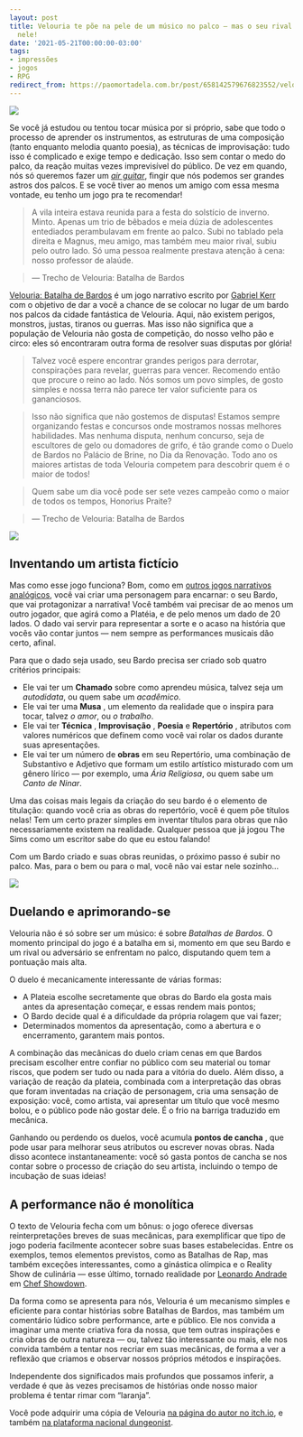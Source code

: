 ```yaml
---
layout: post
title: Velouria te põe na pele de um músico no palco — mas o seu rival também está
  nele!
date: '2021-05-21T00:00:00-03:00'
tags:
- impressões
- jogos
- RPG
redirect_from: https://paomortadela.com.br/post/658142579676823552/velouria-te-p%C3%B5e-na-pele-de-um-m%C3%BAsico-no-palco
---
```

![](https://64.media.tumblr.com/5503bd0ad7f22a88b6031f59272f0f3f/6a821ac37cb12c58-f8/s540x810/e35b95b955e05c1cfdabf570b08877eb48184b5e.png)

Se você já estudou ou tentou tocar música por si próprio, sabe que todo o processo de aprender os instrumentos, as estruturas de uma composição (tanto enquanto melodia quanto poesia), as técnicas de improvisação: tudo isso é complicado e exige tempo e dedicação. Isso sem contar o medo do palco, da reação muitas vezes imprevisível do público. De vez em quando, nós só queremos fazer um _[air guitar](https://href.li/?https://pt.wikipedia.org/wiki/Air_guitar)_, fingir que nós podemos ser grandes astros dos palcos. E se você tiver ao menos um amigo com essa mesma vontade, eu tenho um jogo pra te recomendar!

> A vila inteira estava reunida para a festa do solstício de inverno. Minto. Apenas um trio de bêbados e meia dúzia de adolescentes entediados perambulavam em frente ao palco. Subi no tablado pela direita e Magnus, meu amigo, mas também meu maior rival, subiu pelo outro lado. Só uma pessoa realmente prestava atenção à cena: nosso professor de alaúde.

> — Trecho de Velouria: Batalha de Bardos

[Velouria: Batalha de Bardos](https://href.li/?https://www.dungeonist.com/marketplace/product/velouria/) é um jogo narrativo escrito por [Gabriel Kerr](https://href.li/?https://twitter.com/GaboKerr) com o objetivo de dar a você a chance de se colocar no lugar de um bardo nos palcos da cidade fantástica de Velouria. Aqui, não existem perigos, monstros, justas, tiranos ou guerras. Mas isso não significa que a população de Velouria não gosta de competição, do nosso velho pão e circo: eles só encontraram outra forma de resolver suas disputas por glória!

> Talvez você espere encontrar grandes perigos para derrotar, conspirações para revelar, guerras para vencer. Recomendo então que procure o reino ao lado. Nós somos um povo simples, de gosto simples e nossa terra não parece ter valor suficiente para os gananciosos.

> Isso não significa que não gostemos de disputas! Estamos sempre organizando festas e concursos onde mostramos nossas melhores habilidades. Mas nenhuma disputa, nenhum concurso, seja de escultores de gelo ou domadores de grifo, é tão grande como o Duelo de Bardos no Palácio de Brine, no Dia da Renovação. Todo ano os maiores artistas de toda Velouria competem para descobrir quem é o maior de todos!

> Quem sabe um dia você pode ser sete vezes campeão como o maior de todos os tempos, Honorius Praite?

> — Trecho de Velouria: Batalha de Bardos

![](https://64.media.tumblr.com/472e15648c538787d32133632c09fe46/6a821ac37cb12c58-55/s540x810/e79c10b9e12659697c0da2a226e0687cabe0abe2.png)

## Inventando um artista fictício

Mas como esse jogo funciona? Bom, como em [outros jogos narrativos analógicos](https://href.li/?https://paomortadela.com.br/2019/04/apocalypse-world-ajuda-a-desafiar-expectativas-sobre-rpg-de-mesa/), você vai criar uma personagem para encarnar: o seu Bardo, que vai protagonizar a narrativa! Você também vai precisar de ao menos um outro jogador, que agirá como a Platéia, e de pelo menos um dado de 20 lados. O dado vai servir para representar a sorte e o acaso na história que vocês vão contar juntos — nem sempre as performances musicais dão certo, afinal.

Para que o dado seja usado, seu Bardo precisa ser criado sob quatro critérios principais:

- Ele vai ter um **Chamado** sobre como aprendeu música, talvez seja um _autodidata_, ou quem sabe um _acadêmico_.
- Ele vai ter uma **Musa** , um elemento da realidade que o inspira para tocar, talvez _o amor_, ou _o trabalho_.
- Ele vai ter **Técnica** , **Improvisação** , **Poesia** e **Repertório** , atributos com valores numéricos que definem como você vai rolar os dados durante suas apresentações.
- Ele vai ter um número de **obras** em seu Repertório, uma combinação de Substantivo e Adjetivo que formam um estilo artístico misturado com um gênero lírico — por exemplo, uma _Ária Religiosa_, ou quem sabe um _Canto de Ninar_.

Uma das coisas mais legais da criação do seu bardo é o elemento de titulação: quando você cria as obras do repertório, você é quem põe títulos nelas! Tem um certo prazer simples em inventar títulos para obras que não necessariamente existem na realidade. Qualquer pessoa que já jogou The Sims como um escritor sabe do que eu estou falando!

Com um Bardo criado e suas obras reunidas, o próximo passo é subir no palco. Mas, para o bem ou para o mal, você não vai estar nele sozinho…

![](https://64.media.tumblr.com/424c0ddefaa6fc4f6cb52d8ce67e940a/6a821ac37cb12c58-6a/s540x810/9225af5e2b192c0e52bfa9eabc16b63129011017.png)

## Duelando e aprimorando-se

Velouria não é só sobre ser um músico: é sobre _Batalhas de Bardos_. O momento principal do jogo é a batalha em si, momento em que seu Bardo e um rival ou adversário se enfrentam no palco, disputando quem tem a pontuação mais alta.

O duelo é mecanicamente interessante de várias formas:

- A Plateia escolhe secretamente que obras do Bardo ela gosta mais antes da apresentação começar, e essas rendem mais pontos;
- O Bardo decide qual é a dificuldade da própria rolagem que vai fazer;
- Determinados momentos da apresentação, como a abertura e o encerramento, garantem mais pontos.

A combinação das mecânicas do duelo criam cenas em que Bardos precisam escolher entre confiar no público com seu material ou tomar riscos, que podem ser tudo ou nada para a vitória do duelo. Além disso, a variação de reação da plateia, combinada com a interpretação das obras que foram inventadas na criação de personagem, cria uma sensação de exposição: você, como artista, vai apresentar um título que você mesmo bolou, e o público pode não gostar dele. É o frio na barriga traduzido em mecânica.

Ganhando ou perdendo os duelos, você acumula **pontos de cancha** , que pode usar para melhorar seus atributos ou escrever novas obras. Nada disso acontece instantaneamente: você só gasta pontos de cancha se nos contar sobre o processo de criação do seu artista, incluindo o tempo de incubação de suas ideias!

## A performance não é monolítica

O texto de Velouria fecha com um bônus: o jogo oferece diversas reinterpretações breves de suas mecânicas, para exemplificar que tipo de jogo poderia facilmente acontecer sobre suas bases estabelecidas. Entre os exemplos, temos elementos previstos, como as Batalhas de Rap, mas também exceções interessantes, como a ginástica olímpica e o Reality Show de culinária — esse último, tornado realidade por [Leonardo Andrade](https://href.li/?https://leonalfr.itch.io/) em [Chef Showdown](https://href.li/?https://leonalfr.itch.io/chefshowdown).

Da forma como se apresenta para nós, Velouria é um mecanismo simples e eficiente para contar histórias sobre Batalhas de Bardos, mas também um comentário lúdico sobre performance, arte e público. Ele nos convida a imaginar uma mente criativa fora da nossa, que tem outras inspirações e cria obras de outra natureza — ou, talvez tão interessante ou mais, ele nos convida também a tentar nos recriar em suas mecânicas, de forma a ver a reflexão que criamos e observar nossos próprios métodos e inspirações.

Independente dos significados mais profundos que possamos inferir, a verdade é que às vezes precisamos de histórias onde nosso maior problema é tentar rimar com “laranja”.

Você pode adquirir uma cópia de Velouria [na página do autor no itch.io](https://href.li/?https://gabokerr.itch.io/velouria), e também [na plataforma nacional dungeonist](https://href.li/?https://www.dungeonist.com/marketplace/product/velouria/).

